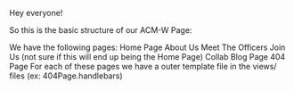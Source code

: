 Hey everyone!

So this is the basic structure of our ACM-W Page:

We have the following pages:
    Home Page
    About Us
    Meet The Officers
    Join Us      (not sure if this will end up being the Home Page)
    Collab
    Blog Page
    404 Page
For each of these pages we have a outer template file in the views/ files (ex: 404Page.handlebars)
